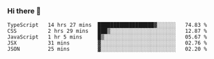 ### Hi there 👋
<!--START_SECTION:waka-->
```text
TypeScript   14 hrs 27 mins  ██████████████████▓░░░░░░   74.83 % 
CSS          2 hrs 29 mins   ███▒░░░░░░░░░░░░░░░░░░░░░   12.87 % 
JavaScript   1 hr 5 mins     █▒░░░░░░░░░░░░░░░░░░░░░░░   05.67 % 
JSX          31 mins         ▓░░░░░░░░░░░░░░░░░░░░░░░░   02.76 % 
JSON         25 mins         ▓░░░░░░░░░░░░░░░░░░░░░░░░   02.20 % 
```
<!--END_SECTION:waka-->

<!--
**keithort/keithort** is a ✨ _special_ ✨ repository because its `README.md` (this file) appears on your GitHub profile.

Here are some ideas to get you started:

- 🔭 I’m currently working on ...
- 🌱 I’m currently learning ...
- 👯 I’m looking to collaborate on ...
- 🤔 I’m looking for help with ...
- 💬 Ask me about ...
- 📫 How to reach me: ...
- 😄 Pronouns: ...
- ⚡ Fun fact: ...
-->
